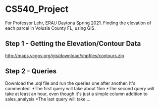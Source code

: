 # CS540_Project
For Professor Lehr, ERAU Daytona Spring 2021. Finding the elevation of each parcel in Volusia County FL, using GIS.

## Step 1 - Getting the Elevation/Contour Data
http://maps.vcgov.org/gis/download/shpfiles/contours.zip

## Step 2 - Queries
Download the .sql file and run the queries one after another. It's commented.
*The first query will take about 15m
*The second query will take at least an hour, even though it's just a simple column addition to sales_analysis
*The last query will take ...
